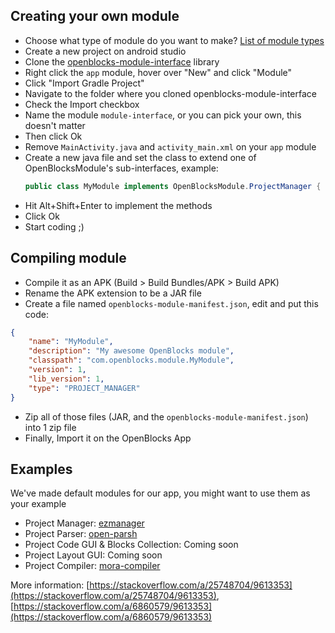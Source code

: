 ## Creating your own module
 - Choose what type of module do you want to make? [List of module types](home.md#what-is-a-module)
 - Create a new project on android studio
 - Clone the [openblocks-module-interface](github.com/OpenBlocksTeam/openblocks-module-interface) library
 - Right click the `app` module, hover over "New" and click "Module"
 - Click "Import Gradle Project"
 - Navigate to the folder where you cloned openblocks-module-interface
 - Check the Import checkbox
 - Name the module `module-interface`, or you can pick your own, this doesn't matter
 - Then click Ok
 - Remove `MainActivity.java` and `activity_main.xml` on your `app` module
 - Create a new java file and set the class to extend one of OpenBlocksModule's sub-interfaces, example:
   ```java linenums="1"
   public class MyModule implements OpenBlocksModule.ProjectManager {
   ```
 - Hit Alt+Shift+Enter to implement the methods
 - Click Ok
 - Start coding ;)

## Compiling module
- Compile it as an APK (Build > Build Bundles/APK > Build APK)
- Rename the APK extension to be a JAR file
- Create a file named `openblocks-module-manifest.json`, edit and put this code:
```json linenums="1"
{
    "name": "MyModule",
    "description": "My awesome OpenBlocks module",
    "classpath": "com.openblocks.module.MyModule",
    "version": 1,
    "lib_version": 1,
    "type": "PROJECT_MANAGER"
}
```
- Zip all of those files (JAR, and the `openblocks-module-manifest.json`) into 1 zip file
- Finally, Import it on the OpenBlocks App

## Examples
We've made default modules for our app, you might want to use them as your example


 - Project Manager: [ezmanager](https://github.com/OpenBlocksTeam/ezmanager)
 - Project Parser: [open-parsh](https://github.com/OpenBlocksTeam/open-parsh)
 - Project Code GUI & Blocks Collection: Coming soon
 - Project Layout GUI: Coming soon
 - Project Compiler: [mora-compiler](https://github.com/OpenBlocksTeam/mora-compiler)


More information: [https://stackoverflow.com/a/25748704/9613353](https://stackoverflow.com/a/25748704/9613353), [https://stackoverflow.com/a/6860579/9613353](https://stackoverflow.com/a/6860579/9613353)

